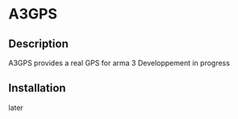 # A3GPS

## Description

A3GPS provides a real GPS for arma 3
Developpement in progress

## Installation

later
